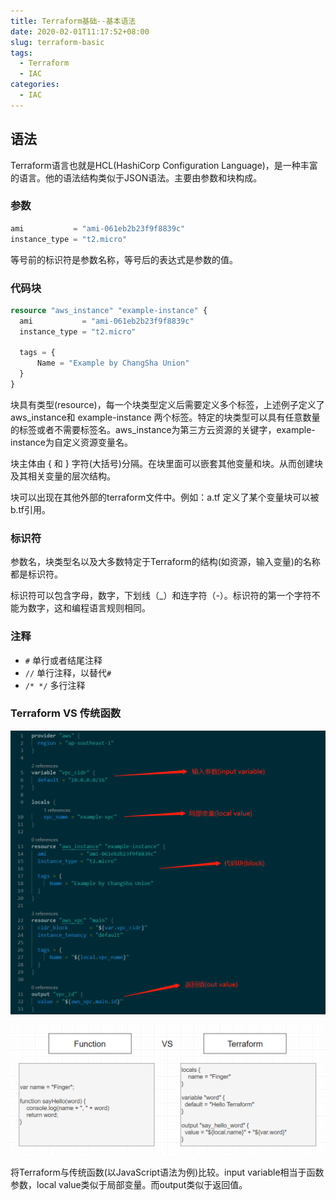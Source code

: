 ```yaml
---
title: Terraform基础--基本语法
date: 2020-02-01T11:17:52+08:00
slug: terraform-basic
tags:
  - Terraform
  - IAC
categories:
  - IAC
---
```


## 语法

Terraform语言也就是HCL(HashiCorp Configuration Language)，是一种丰富的语言。他的语法结构类似于JSON语法。主要由参数和块构成。

### 参数

```terraform
ami           = "ami-061eb2b23f9f8839c"
instance_type = "t2.micro"
```

等号前的标识符是参数名称，等号后的表达式是参数的值。

### 代码块

```terraform
resource "aws_instance" "example-instance" {
  ami           = "ami-061eb2b23f9f8839c"
  instance_type = "t2.micro"

  tags = {
      Name = "Example by ChangSha Union"
  }
}
```

块具有类型(resource)，每一个块类型定义后需要定义多个标签，上述例子定义了 aws_instance和 example-instance 两个标签。特定的块类型可以具有任意数量的标签或者不需要标签名。aws_instance为第三方云资源的关键字，example-instance为自定义资源变量名。

块主体由 { 和 } 字符(大括号)分隔。在块里面可以嵌套其他变量和块。从而创建块及其相关变量的层次结构。

块可以出现在其他外部的terraform文件中。例如：a.tf 定义了某个变量块可以被b.tf引用。

### 标识符

参数名，块类型名以及大多数特定于Terraform的结构(如资源，输入变量)的名称都是标识符。

标识符可以包含字母，数字，下划线（_）和连字符（-）。标识符的第一个字符不能为数字，这和编程语言规则相同。

### 注释

- `#` 单行或者结尾注释
- `//` 单行注释，以替代`#`
- `/* */` 多行注释

### Terraform VS 传统函数

![terraform syntax](imgs/terraform-syntax.png)

![terraform vs javascript](imgs/terraform-vs-javascript.png)

将Terraform与传统函数(以JavaScript语法为例)比较。input variable相当于函数参数，local value类似于局部变量。而output类似于返回值。
